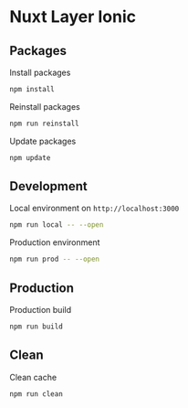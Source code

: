 # Nuxt Layer Ionic

## Packages

Install packages

```bash
npm install
```

Reinstall packages

```bash
npm run reinstall
```

Update packages
```bash
npm update
```

## Development

Local environment on `http://localhost:3000`

```bash
npm run local -- --open
```

Production environment

```bash
npm run prod -- --open
```

## Production

Production build

```bash
npm run build
```

## Clean

Clean cache

```bash
npm run clean
```
